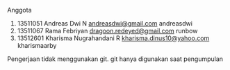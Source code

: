 Anggota

1. 13511051 Andreas Dwi N andreasdwi@gmail.com andreasdwi
2. 13511067 Rama Febriyan dragoon.redeyed@gmail.com runbow
3. 13512601 Kharisma Nugrahandani R kharisma.dinus10@yahoo.com kharismaarby

Pengerjaan tidak menggunakan git. git hanya digunakan saat pengumpulan